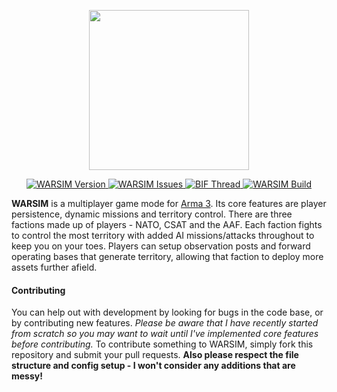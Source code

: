 <p align="center">
  <img src="https://raw.githubusercontent.com/jameslkingsley/WARSIM.Altis/master/assets/logo_blue_512.png" width="256">
</p>

<p align="center">
	<a href="https://github.com/jameslkingsley/WARSIM.Altis">
    	<img src="https://img.shields.io/badge/Version-1.0.1-blue.svg" alt="WARSIM Version">
	</a>
    <a href="https://github.com/jameslkingsley/WARSIM.Altis/issues">
        <img src="https://img.shields.io/github/issues-raw/jameslkingsley/WARSIM.Altis.svg?label=Issues" alt="WARSIM Issues">
    </a>
    <a href="https://forums.bistudio.com/topic/183392-warsim-persistent-military-careers-alpha/">
        <img src="https://img.shields.io/badge/BIF-Thread-lightgrey.svg" alt="BIF Thread">
    </a>
	<a href="https://github.com/jameslkingsley/WARSIM.Altis">
		<img src="https://travis-ci.org/jameslkingsley/WARSIM.Altis.svg" alt="WARSIM Build">
	</a>
</p>

**WARSIM** is a multiplayer game mode for <a href="http://arma3.com/">Arma 3</a>. Its core features are player persistence, dynamic missions and territory control. There are three factions made up of players - NATO, CSAT and the AAF. Each faction fights to control the most territory with added AI missions/attacks throughout to keep you on your toes. Players can setup observation posts and forward operating bases that generate territory, allowing that faction to deploy more assets further afield.

#### Contributing
You can help out with development by looking for bugs in the code base, or by contributing new features. *Please be aware that I have recently started from scratch so you may want to wait until I've implemented core features before contributing.* To contribute something to WARSIM, simply fork this repository and submit your pull requests. **Also please respect the file structure and config setup - I won't consider any additions that are messy!**
